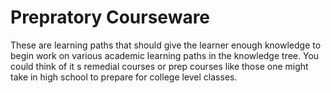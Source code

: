 # Prepratory Courseware

These are learning paths that should give the learner enough knowledge to begin work on various academic learning paths in the knowledge tree. You could think of it s remedial courses or prep courses like those one might take in high school to prepare for college level classes.